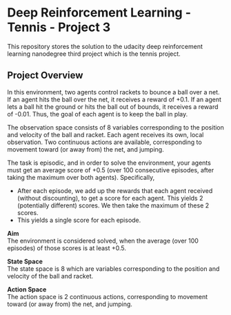 # Deep Reinforcement Learning - Tennis - Project 3

This repository stores the solution to the udacity deep reinforcement learning nanodegree third project which is the tennis project.

## Project Overview

In this environment, two agents control rackets to bounce a ball over a net. If an agent hits the ball over the net, it receives a reward of +0.1. If an agent lets a ball hit the ground or hits the ball out of bounds, it receives a reward of -0.01. Thus, the goal of each agent is to keep the ball in play.

The observation space consists of 8 variables corresponding to the position and velocity of the ball and racket. Each agent receives its own, local observation. Two continuous actions are available, corresponding to movement toward (or away from) the net, and jumping.

The task is episodic, and in order to solve the environment, your agents must get an average score of +0.5 (over 100 consecutive episodes, after taking the maximum over both agents). Specifically,

- After each episode, we add up the rewards that each agent received (without discounting), to get a score for each agent. This yields 2 (potentially different) scores. We then take the maximum of these 2 scores.
- This yields a single score for each episode.

**Aim**  
The environment is considered solved, when the average (over 100 episodes) of those scores is at least +0.5.

**State Space**  
The state space is 8 which are variables corresponding to the position and velocity of the ball and racket.

**Action Space**  
The action space is 2 continuous actions, corresponding to movement toward (or away from) the net, and jumping.

